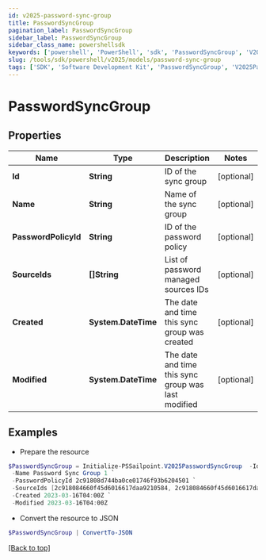 ```yaml
---
id: v2025-password-sync-group
title: PasswordSyncGroup
pagination_label: PasswordSyncGroup
sidebar_label: PasswordSyncGroup
sidebar_class_name: powershellsdk
keywords: ['powershell', 'PowerShell', 'sdk', 'PasswordSyncGroup', 'V2025PasswordSyncGroup'] 
slug: /tools/sdk/powershell/v2025/models/password-sync-group
tags: ['SDK', 'Software Development Kit', 'PasswordSyncGroup', 'V2025PasswordSyncGroup']
---
```



# PasswordSyncGroup

## Properties

Name | Type | Description | Notes
------------ | ------------- | ------------- | -------------
**Id** | **String** | ID of the sync group | [optional] 
**Name** | **String** | Name of the sync group | [optional] 
**PasswordPolicyId** | **String** | ID of the password policy | [optional] 
**SourceIds** | **[]String** | List of password managed sources IDs | [optional] 
**Created** | **System.DateTime** | The date and time this sync group was created | [optional] 
**Modified** | **System.DateTime** | The date and time this sync group was last modified | [optional] 

## Examples

- Prepare the resource
```powershell
$PasswordSyncGroup = Initialize-PSSailpoint.V2025PasswordSyncGroup  -Id 6881f631-3bd5-4213-9c75-8e05cc3e35dd `
 -Name Password Sync Group 1 `
 -PasswordPolicyId 2c91808d744ba0ce01746f93b6204501 `
 -SourceIds [2c918084660f45d6016617daa9210584, 2c918084660f45d6016617daa9210500] `
 -Created 2023-03-16T04:00Z `
 -Modified 2023-03-16T04:00Z
```

- Convert the resource to JSON
```powershell
$PasswordSyncGroup | ConvertTo-JSON
```


[[Back to top]](#) 

